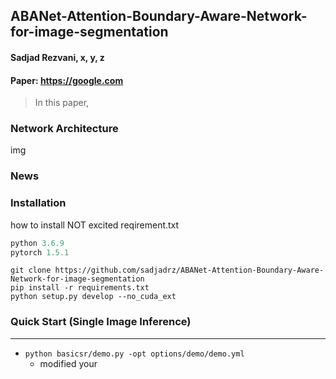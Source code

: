 ABANet-Attention-Boundary-Aware-Network-for-image-segmentation
---
#### Sadjad Rezvani, x, y, z
#### Paper: https://google.com
> In this paper,

### Network Architecture
img

### News

### Installation
how to  install
NOT excited reqirement.txt 

```python
python 3.6.9
pytorch 1.5.1
```
```
git clone https://github.com/sadjadrz/ABANet-Attention-Boundary-Aware-Network-for-image-segmentation
pip install -r requirements.txt
python setup.py develop --no_cuda_ext
```

### Quick Start (Single Image Inference)
---
* ```python basicsr/demo.py -opt options/demo/demo.yml```
  * modified your 
